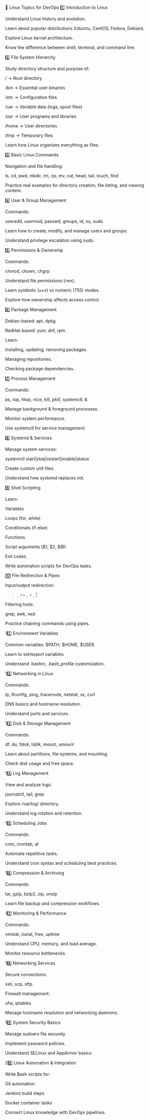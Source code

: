 🧭 Linux Topics for DevOps
1️⃣ Introduction to Linux

Understand Linux history and evolution.

Learn about popular distributions (Ubuntu, CentOS, Fedora, Debian).

Explore Linux kernel architecture.

Know the difference between shell, terminal, and command line.

2️⃣ File System Hierarchy

Study directory structure and purpose of:

/ → Root directory

/bin → Essential user binaries

/etc → Configuration files

/var → Variable data (logs, spool files)

/usr → User programs and libraries

/home → User directories

/tmp → Temporary files

Learn how Linux organizes everything as files.

3️⃣ Basic Linux Commands

Navigation and file handling:

ls, cd, pwd, mkdir, rm, cp, mv, cat, head, tail, touch, find


Practice real examples for directory creation, file listing, and viewing content.

4️⃣ User & Group Management

Commands:

useradd, usermod, passwd, groups, id, su, sudo


Learn how to create, modify, and manage users and groups.

Understand privilege escalation using sudo.

5️⃣ Permissions & Ownership

Commands:

chmod, chown, chgrp


Understand file permissions (rwx).

Learn symbolic (u+x) vs numeric (755) modes.

Explore how ownership affects access control.

6️⃣ Package Management

Debian-based: apt, dpkg.

RedHat-based: yum, dnf, rpm.

Learn:

Installing, updating, removing packages.

Managing repositories.

Checking package dependencies.

7️⃣ Process Management

Commands:

ps, top, htop, nice, kill, pkill, systemctl, &


Manage background & foreground processes.

Monitor system performance.

Use systemctl for service management.

8️⃣ Systemd & Services

Manage system services:

systemctl start|stop|restart|enable|status


Create custom unit files.

Understand how systemd replaces init.

9️⃣ Shell Scripting

Learn:

Variables

Loops (for, while)

Conditionals (if-else)

Functions

Script arguments ($1, $2, $@)

Exit codes

Write automation scripts for DevOps tasks.

🔟 File Redirection & Pipes

Input/output redirection:

> , >> , < , | 


Filtering tools:

grep, awk, sed


Practice chaining commands using pipes.

11️⃣ Environment Variables

Common variables: $PATH, $HOME, $USER.

Learn to set/export variables.

Understand .bashrc, .bash_profile customization.

12️⃣ Networking in Linux

Commands:

ip, ifconfig, ping, traceroute, netstat, ss, curl


DNS basics and hostname resolution.

Understand ports and services.

13️⃣ Disk & Storage Management

Commands:

df, du, fdisk, lsblk, mount, umount


Learn about partitions, file systems, and mounting.

Check disk usage and free space.

14️⃣ Log Management

View and analyze logs:

journalctl, tail, grep


Explore /var/log/ directory.

Understand log rotation and retention.

15️⃣ Scheduling Jobs

Commands:

cron, crontab, at


Automate repetitive tasks.

Understand cron syntax and scheduling best practices.

16️⃣ Compression & Archiving

Commands:

tar, gzip, bzip2, zip, unzip


Learn file backup and compression workflows.

17️⃣ Monitoring & Performance

Commands:

vmstat, iostat, free, uptime


Understand CPU, memory, and load average.

Monitor resource bottlenecks.

18️⃣ Networking Services

Secure connections:

ssh, scp, sftp


Firewall management:

ufw, iptables


Manage hostname resolution and networking daemons.

19️⃣ System Security Basics

Manage sudoers file securely.

Implement password policies.

Understand SELinux and AppArmor basics.

20️⃣ Linux Automation & Integration

Write Bash scripts for:

Git automation

Jenkins build steps

Docker container tasks

Connect Linux knowledge with DevOps pipelines.
